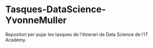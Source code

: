 # Tasques-DataScience-YvonneMuller

Repositori per pujar les tasques de l'itinerari de Data Science de l'IT Academy.
